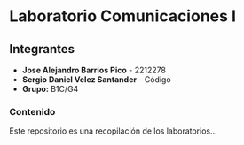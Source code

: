 # Laboratorio Comunicaciones I
## Integrantes
- **Jose Alejandro Barrios Pico** - 2212278
- **Sergio Daniel Velez Santander** - Código
- **Grupo:** B1C/G4
### Contenido
Este repositorio es una recopilación de los laboratorios...
